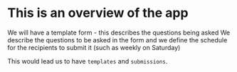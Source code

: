 # This is an overview of the app

We will have a template form - this describes the questions being asked
We describe the questions to be asked in the form
and we define the schedule for the recipients to submit it (such as weekly on Saturday)

This would lead us to have `templates` and `submissions`.
